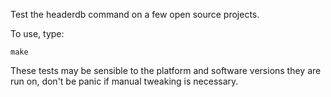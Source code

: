 Test the headerdb command on a few open source projects.

To use, type:

    make

These tests may be sensible to the platform and software versions they are run
on, don't be panic if manual tweaking is necessary.
